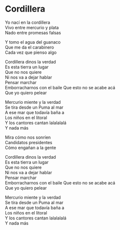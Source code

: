 # Cordillera  

Yo nací en la cordillera  
Vivo entre mercurio y plata  
Nado entre promesas falsas  

Y tomo el agua del guanaco  
Que me da el carabinero  
Cada vez que pienso algo  

Cordillera dinos la verdad  
Es esta tierra un lugar  
Que no nos quiere  
Ni nos va a dejar hablar  
Pensar marchar  
Emborracharnos con el baile
Que esto no se acabe acá  
Que yo quiero pelear

Mercurio miente y la verdad  
Se tira desde un Puma al mar  
A ese mar que todavía baña a  
Los niños en el litoral  
Y los cantores cantan lalalalalá  
Y nada más  

Mira cómo nos sonríen  
Candidatos presidentes  
Cómo engañan a la gente  

Cordillera dinos la verdad  
Es esta tierra un lugar  
Que no nos quiere  
Ni nos va a dejar hablar  
Pensar marchar  
Emborracharnos con el baile
Que esto no se acabe acá  
Que yo quiero pelear

Mercurio miente y la verdad  
Se tira desde un Puma al mar  
A ese mar que todavía baña a  
Los niños en el litoral  
Y los cantores cantan lalalalalá  
Y nada más  
